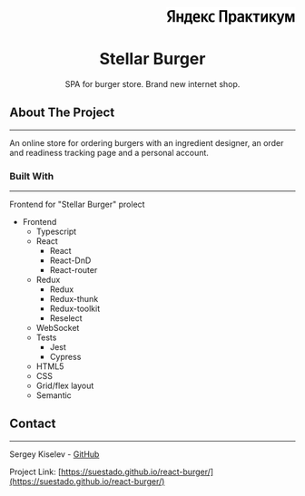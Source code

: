 <a name="readme-top"></a>

<div align="right">
  <a href="https://practicum.yandex.ru">
    <img src="https://github.com/Suestado/how-to-learn/raw/main/images/logo_place_header.svg" alt="Yandex Praktikum" width="228" height="32">
  </a>

<h1 align="center">Stellar Burger</h1>

  <p align="center">
    SPA for burger store. Brand new internet shop.
  </p>
</div>


## About The Project
____

An online store for ordering burgers with an ingredient designer, an order and readiness tracking page and a personal account.


### Built With
____

Frontend for "Stellar Burger" prolect

* Frontend
  * Typescript
  * React
    * React
    * React-DnD
    * React-router
  * Redux
    * Redux
    * Redux-thunk
    * Redux-toolkit
    * Reselect
  * WebSocket
  * Tests
    * Jest
    * Cypress
  * HTML5
  * CSS
  * Grid/flex layout
  * Semantic


## Contact
____

Sergey Kiselev - [GitHub](https://github.com/Suestado)

Project Link: [https://suestado.github.io/react-burger/](https://suestado.github.io/react-burger/)
